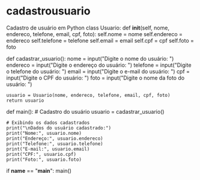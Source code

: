# cadastrousuario
Cadastro de usuário em Python
class Usuario:
    def __init__(self, nome, endereco, telefone, email, cpf, foto):
        self.nome = nome
        self.endereco = endereco
        self.telefone = telefone
        self.email = email
        self.cpf = cpf
        self.foto = foto

def cadastrar_usuario():
    nome = input("Digite o nome do usuário: ")
    endereco = input("Digite o endereço do usuário: ")
    telefone = input("Digite o telefone do usuário: ")
    email = input("Digite o e-mail do usuário: ")
    cpf = input("Digite o CPF do usuário: ")
    foto = input("Digite o nome da foto do usuário: ")

    usuario = Usuario(nome, endereco, telefone, email, cpf, foto)
    return usuario

def main():
    # Cadastro do usuário
    usuario = cadastrar_usuario()

    # Exibindo os dados cadastrados
    print("\nDados do usuário cadastrado:")
    print("Nome:", usuario.nome)
    print("Endereço:", usuario.endereco)
    print("Telefone:", usuario.telefone)
    print("E-mail:", usuario.email)
    print("CPF:", usuario.cpf)
    print("Foto:", usuario.foto)

if __name__ == "__main__":
    main()
